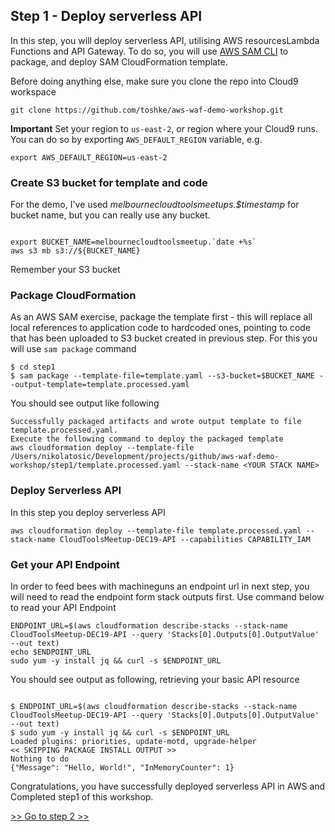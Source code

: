 ## Step 1 - Deploy serverless API

In this step, you will deploy serverless API, utilising AWS resourcesLambda
Functions and API Gateway. To do so, you will use [AWS SAM CLI](https://docs.aws.amazon.com/serverless-application-model/latest/developerguide/serverless-sam-cli-command-reference.html) to package,
and deploy SAM CloudFormation template.

Before doing anything else, make sure you clone the repo into Cloud9 workspace

```
git clone https://github.com/toshke/aws-waf-demo-workshop.git
```

**Important** Set your region to `us-east-2`, or region where your Cloud9
runs. You can do so by exporting `AWS_DEFAULT_REGION` variable, e.g.

```
export AWS_DEFAULT_REGION=us-east-2
```

### Create S3 bucket for template and code

For the demo, I've used *melbournecloudtoolsmeetups.$timestamp* for bucket
name, but you can really use any bucket.

```

export BUCKET_NAME=melbournecloudtoolsmeetup.`date +%s`
aws s3 mb s3://${BUCKET_NAME}
```

Remember your S3 bucket

### Package CloudFormation

As an AWS SAM exercise, package the template first - this will
replace all local references to application code to hardcoded ones, pointing
to code that has been uploaded to S3 bucket created in previous step.
For this you will use `sam package` command

```
$ cd step1
$ sam package --template-file=template.yaml --s3-bucket=$BUCKET_NAME --output-template=template.processed.yaml
```

You should see output like following
```
Successfully packaged artifacts and wrote output template to file template.processed.yaml.
Execute the following command to deploy the packaged template
aws cloudformation deploy --template-file /Users/nikolatosic/Development/projects/github/aws-waf-demo-workshop/step1/template.processed.yaml --stack-name <YOUR STACK NAME>
```

### Deploy Serverless API

In this step you deploy serverless API

```
aws cloudformation deploy --template-file template.processed.yaml --stack-name CloudToolsMeetup-DEC19-API --capabilities CAPABILITY_IAM
```


### Get your API Endpoint

In order to feed bees with machineguns an endpoint url in next step,
you will need to read the endpoint form stack outputs first. Use command
below to read your API Endpoint

```
ENDPOINT_URL=$(aws cloudformation describe-stacks --stack-name CloudToolsMeetup-DEC19-API --query 'Stacks[0].Outputs[0].OutputValue' --out text)
echo $ENDPOINT_URL
sudo yum -y install jq && curl -s $ENDPOINT_URL
```

You should see output as following, retrieving your basic API resource

```

$ ENDPOINT_URL=$(aws cloudformation describe-stacks --stack-name CloudToolsMeetup-DEC19-API --query 'Stacks[0].Outputs[0].OutputValue' --out text)
$ sudo yum -y install jq && curl -s $ENDPOINT_URL
Loaded plugins: priorities, update-motd, upgrade-helper
<< SKIPPING PACKAGE INSTALL OUTPUT >> 
Nothing to do
{"Message": "Hello, World!", "InMemoryCounter": 1}

```


Congratulations, you have successfully deployed
serverless API in AWS and Completed step1 of this
workshop. 

[>> Go to step 2 >> ](../step2/README.md)
